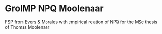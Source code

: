 # GroIMP NPQ Moolenaar
 FSP from Evers & Morales with empirical relation of NPQ for the MSc thesis of Thomas Moolenaar
